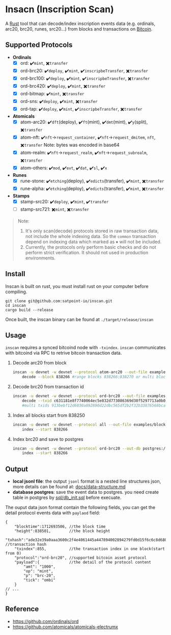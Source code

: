 # Insacn (Inscription Scan)

A [Rust](https://www.rust-lang.org/) tool that can decode/index inscription events data (e.g. ordinals, arc20, brc20, runes, src20...) from blocks and transactions on [Bitcoin](https://bitcoin.org/).

## Supported Protocols
- **Ordinals**
    - [x] ord: ✔️`mint`, ✖️`transfer`
    - [x] ord-brc20: ✔️`deploy`, ✔️`mint`, ✔️`inscripbeTransfer`, ✖️`transfer`
    - [x] ord-brc100: ✔️`deploy`, ✔️`mint`, ✔️`inscripbeTransfer`, ✖️`transfer`
    - [x] ord-brc420: ✔️`deploy`, ✔️`mint`, ✖️`transfer`
    - [x] ord-bitmap: ✔️`mint`, ✖️`transfer`
    - [x] ord-sns: ✔️`deploy`, ✔️`mint`, ✖️`transfer`
    - [x] ord-tap: ✔️`deploy`, ✔️`mint`, ✔️`inscripbeTransfer`, ✖️`transfer`
- **Atomicals**
    - [x] atom-arc20: ✔️`dft`(deploy), ✔️`ft`(mint), ✔️`dmt`(mint), ✔️`y`(split), ✖️`transfer`
    - [x] atom-nft: ✔️`nft`->`request_container`, ✔️`nft`->`request_dmitem`, `nft`, ✖️`transfer` Note: bytes was encoded in base64
    - [x] atom-realm: ✔️`nft`->`request_realm`, ✔️`nft`->`request_subrealm`, ✖️`transfer`
    - [x] atom-others: ✔️`mod`, ✔️`evt`, ✔️`dat`, ✔️`sl`, ✔️`x`
- **Runes**
    - [x] rune-stone: ✔️`etching`(deploy), ✔️`edicts`(transfer), ✔️`mint`, ✖️`transfer`
    - [x] rune-alpha: ✔️`etching`(deploy), ✔️`edicts`(transfer), ✔️`mint`, ✖️`transfer`
- **Stamps**
    - [x] stamp-src20: ✔️`deploy`, ✔️`mint`, ✔️`transfer`
    - [ ] stamp-src721: ✖️`mint`, ✖️`transfer`

> Note: 
>1. It's only scan(decode) protocols stored in raw transaction data, not include the whole indexing data. So the `common` transaction depend on indexing data which marked as `✖️` will not be included.
>2. Currently, the protocols only perform basic checks and do not perform strict verification. It should not used in production environments.

## Install
Inscan is built on rust, you must install rust on your computer before compiling.
```
git clone git@github.com:satpoint-io/inscan.git
cd inscan
cargo build --release
```
Once built, the inscan binary can be found at `./target/release/inscan`


## Usage
`inscan` requires a synced bitcoind node with `-txindex`. `inscan` communicates with bitcoind via RPC to retrive bitcoin transaction data. 

1. Decode arc20 from block
    ``` bash
    inscan -u devnet -w devnet --protocol atom-arc20 --out-file examples/block-838266.jsonl \
        decode --block 838266 #range blocks 838266:838270 or multi blocks 838266,838275,838279
    ```

2. Decode brc20 from transaction id
    ``` bash
    inscan -u devnet -w devnet --protocol ord-brc20 --out-file examples/aaabbb3.jsonl \
        decode --txid c631181e8f7740064ec5e832d773086369d30f5297713a0b098d6d95ffe0c78b
        #multi txids 913bebf12d6030a092890d22dbc565df2b2f32b33876568bca19e7e92fbe4f77,c631181e8f7740064ec5e832d773086369d30f5297713a0b098d6d95ffe0c78b

    ```
3. Index all blocks start from 838250
    ```bash
    inscan -u devnet -w devnet --protocol all --out-file examples/block-838266.jsonl \
        index --start 838266
    ```
4. Index brc20 and save to postgres
    ```bash
    inscan -u devnet -w devnet --protocol ord-brc20 --out-db postgres://postgres:postgres@localhost:5432/postgres \
        index --start 838266
    ```

## Output
- **local jsonl file**: the output `jsonl` format is a nested line structures json, more details can be found at: [docs/data-structure.md](docs/data-structure.md)
- **database postgres**: save the event data to postgres. you need create table in postgres by [sql/db_init.sql](sql/db_init.sql) before execuate.

The ouput data json format contain the following fields, you can get the detail protocol events data with `paylaod` field:

```jsonc
{
    "blocktime":1712693506, //the block time
    "height":838501,        //the block height
    "txhash":"ade32e39a0aaa3600c2f4e4061445a447894002894279fd0d15f6c6c8d680f54", //transaction hash
    "txindex":855,          //the transaction index in one block(start from 0)
    "protocol":"ord-brc20", //supported bitcoin asset protocol
    "payload":{             //the detail of the protocol content
        "amt": "1000",
        "op": "mint",
        "p": "brc-20",
        "tick": "ombi"
    }
// ...
}
```


## Reference
- https://github.com/ordinals/ord
- https://github.com/atomicals/atomicals-electrumx